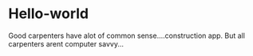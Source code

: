 # Hello-world
Good carpenters have alot of common sense....construction app.
But all carpenters arent computer savvy...
